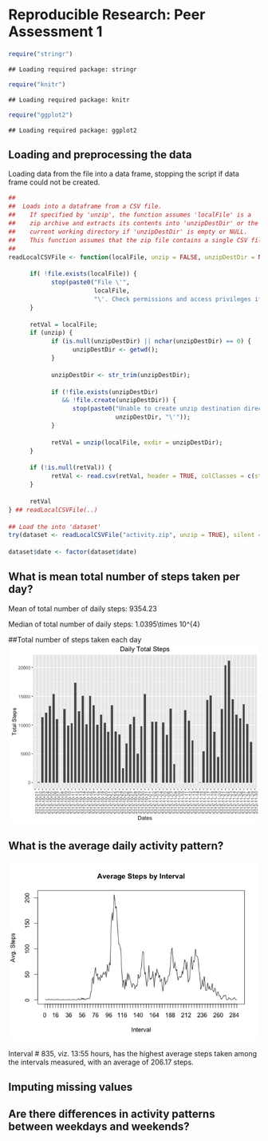 # Reproducible Research: Peer Assessment 1




```r
require("stringr")
```

```
## Loading required package: stringr
```

```r
require("knitr")
```

```
## Loading required package: knitr
```

```r
require("ggplot2")
```

```
## Loading required package: ggplot2
```


## Loading and preprocessing the data

Loading data from the file into a data frame, stopping the script
if data frame could not be created.


```r
##
##  Loads into a dataframe from a CSV file.
##    If specified by 'unzip', the function assumes 'localFile' is a 
##    zip archive and extracts its contents into 'unzipDestDir' or the 
##    current working directory if 'unzipDestDir' is empty or NULL.
##    This function assumes that the zip file contains a single CSV file.
##
readLocalCSVFile <- function(localFile, unzip = FALSE, unzipDestDir = NULL) {

      if( !file.exists(localFile)) {
            stop(paste0("File \'", 
                        localFile, 
                        "\'. Check permissions and access privileges if the file actually exists."));
      }
      
      retVal = localFile;
      if (unzip) { 
            if (is.null(unzipDestDir) || nchar(unzipDestDir) == 0) {
                  unzipDestDir <- getwd();  
            }
            
            unzipDestDir <- str_trim(unzipDestDir);
            
            if (!file.exists(unzipDestDir) 
               && !file.create(unzipDestDir)) {
                  stop(paste0("Unable to create unzip destination directory \'", 
                              unzipDestDir, "\'"));
            }
            
            retVal = unzip(localFile, exdir = unzipDestDir);
      }  
      
      if (!is.null(retVal)) {
            retVal <- read.csv(retVal, header = TRUE, colClasses = c(steps="integer", date="character", interval="integer"), stringsAsFactors = TRUE)
      }
      
      retVal
} ## readLocalCSVFile(..)

## Load the into 'dataset'
try(dataset <- readLocalCSVFile("activity.zip", unzip = TRUE), silent = TRUE)

dataset$date <- factor(dataset$date)
```

## What is mean total number of steps taken per day?




Mean of total number of daily steps: 9354.23

Median of total number of daily steps: 1.0395\times 10^{4}

##Total number of steps taken each day 
![](PA1_template_files/figure-html/tblTotalDailySteps-1.png)<!-- -->

## What is the average daily activity pattern?
![](PA1_template_files/figure-html/avgDailyPattern-1.png)<!-- -->


Interval # 835, viz. 13:55 hours, has the highest average steps taken among the intervals measured, with an average of 206.17 steps.

## Imputing missing values


## Are there differences in activity patterns between weekdays and weekends?
